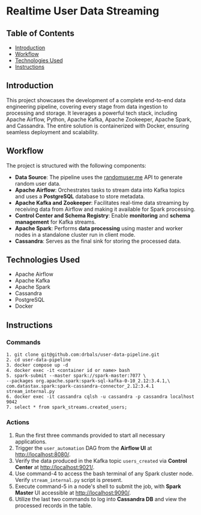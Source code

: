 # Realtime User Data Streaming 

## Table of Contents
- [Introduction](#introduction)
- [Workflow](#workflow)
- [Technologies Used](#technologies-used)
- [Instructions](#instructions)



## Introduction

This project showcases the development of a complete end-to-end data engineering pipeline, covering every stage from data ingestion to processing and storage. It leverages a powerful tech stack, including Apache Airflow, Python, Apache Kafka, Apache Zookeeper, Apache Spark, and Cassandra. The entire solution is containerized with Docker, ensuring seamless deployment and scalability.

## Workflow

The project is structured with the following components:

- **Data Source**: The pipeline uses the [randomuser.me](https://randomuser.me/) API to generate random user data.
- **Apache Airflow**: Orchestrates tasks to stream data into Kafka topics and uses a **PostgreSQL** database to store metadata.
- **Apache Kafka and Zookeeper**: Facilitates real-time data streaming by receiving data from Airflow and making it available for Spark processing.
- **Control Center and Schema Registry**: Enable **monitoring** and **schema management** for Kafka streams.
- **Apache Spark**: Performs **data processing** using master and worker nodes in a standalone cluster run in client mode.
- **Cassandra**: Serves as the final sink for storing the processed data.

## Technologies Used

- Apache Airflow
- Apache Kafka
- Apache Spark
- Cassandra
- PostgreSQL
- Docker

## Instructions

### Commands
```commandline
1. git clone git@github.com:drbals/user-data-pipeline.git
2. cd user-data-pipeline
3. docker compose up -d
4. docker exec -it <container id or name> bash
5. spark-submit --master spark://spark-master:7077 \
--packages org.apache.spark:spark-sql-kafka-0-10_2.12:3.4.1,\
com.datastax.spark:spark-cassandra-connector_2.12:3.4.1 stream_internal.py
6. docker exec -it cassandra cqlsh -u cassandra -p cassandra localhost 9042
7. select * from spark_streams.created_users;
```
### Actions
1. Run the first three commands provided to start all necessary applications.
2. Trigger the `user_automation` DAG from the **Airflow UI** at [http://localhost:8080/](http://localhost:8080/).
3. Verify the data produced in the Kafka topic `users_created` via **Control Center** at [http://localhost:9021/](http://localhost:9021/).
4. Use command-4 to access the bash terminal of any Spark cluster node. Verify `stream_internal.py` script is present.
5. Execute command-5 in a node's shell to submit the job, with **Spark Master** UI accessible at [http://localhost:9090/](http://localhost:9090/).
6. Utilize the last two commands to log into **Cassandra DB** and view the processed records in the table.
